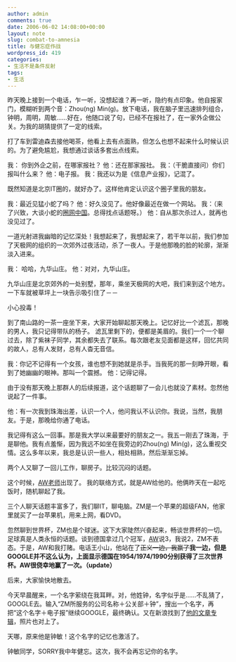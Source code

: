 ```yaml
---
author: admin
comments: true
date: 2006-06-02 14:08:00+00:00
layout: note
slug: combat-to-amnesia
title: 与健忘症作战
wordpress_id: 419
categories:
- 生活不是条件反射
tags:
- 生活
---
```


昨天晚上接到一个电话，乍一听，没想起谁？再一听，隐约有点印象。他自报家门，模糊听到两个音：Zhou(ng) Min(g)。放下电话，我在脑子里迅速排列组合，钟明，周明，周敏……好在，他随口说了句，已经不在报社了，在一家外企做公关。为我的胡猜提供了一定的线索。

打了车到雷迪森去接他喝茶，他看上去有点面熟，但怎么也想不起来什么时候认识的。为了避免尴尬，我想通过谈话多套出点线索。

我： 你到外企之前，在哪家报社？
他：还在那家报社。
我：（干脆直接问）你们报叫什么来？
他：电子报。
我：我还以为是《信息产业报》，记混了。

既然知道是北京IT圈的，就好办了。这样他肯定认识这个圈子里我的朋友。

我：最近见猛小蛇了吗？
他：好久没见了。他好像最近在做一个网站。
我：（来了兴致，大谈小蛇的[圈网中国](http://www.niwota.com/)。总得找点话题呀。）
他：自从那次杀过人，就再也没见过了。

一道光射进我幽暗的记忆深处！我想起来了，我想起来了，若干年以前，我们参加了天极网的组织的一次郊外过夜活动，杀了一夜人。于是他那晚的脸的轮廓，渐渐淡入进来。

我： 哈哈，九华山庄。
他：对对，九华山庄。

九华山庄是北京郊外的一处别墅，那年，乘坐天极网的大吧，我们来到这个地方。一下车就被草坪上一块告示吸引住了－－

小心投毒！

到了南山路的一茶一座坐下来，大家开始聊起那天晚上。记忆好比一个滤瓦，那晚的男人，我只记得带队的杨子。 滤瓦里剩下的，便都是美眉的。我们一个一个聊过去，除了紫袜子同学，其余都失去了联系。每次跟老友见面都是这样，回忆共同的故人，总有人发财，总有人杳无音信。

我：你记不记得有一个女孩，谁也想不到她就是杀手。当我死的那一刻睁开眼，看到了她幽幽的眼神。那叫一个震撼。
他：记得记得。

由于没有那天晚上那群人的后续报道，这个话题聊了一会儿也就没了素材。忽然他说起了一件事。

他：有一次我到珠海出差，认识一个人，他问我认不认识你。我说，当然，我朋友。于是，那晚给你通了电话。

我记得有这么一回事。那是我大学以来最要好的朋友之一。我五一刚去了珠海，于是聊他。我有点羞惭，因为我远不如坐在我旁边的Zhou(ng) Min(g)，这么重视交情。这么多年以来，我总是认识一些人，相处相熟，然后渐渐忘掉。

两个人又聊了一回儿工作，聊房子。比较沉闷的话题。

这个时候，[AW老师](http://aw98.blog.hexun.com/)出现了。 我的联络方式，就是AW给他的。他俩昨天在一起吃饭时，随机聊起了我。

三个人聊天话题丰富多了，我们聊IT，聊电脑。ZM是一个苹果的超级FAN，他家里就买了一台苹果机，用来上网，看DVD。

忽然聊到世界杯，ZM也是个球迷。这下大家陡然兴奋起来，畅谈世界杯的一切。足球真是人类永恒的话题。谈到德国拿过几个冠军，[AW](http://aw98.blog.hexun.com/)说3，我说2，ZM不表态。于是，AW和我打赌。电话王小山，他站在了<strike>正义一边，我赢了</strike>**我一边，但是GOOGLE并不这么认为，上面显示德国在1954/1974/1990分别获得了三次世界杯。AW很侥幸地赢了一次。（update）**

后来，大家愉快地散去。

今天早晨醒来，一个名字萦绕在我耳畔。对，他姓钟，名字似乎是……不乱猜了，GOOGLE去。输入“ZM所服务的公司名称＋公关部＋钟”，搜出一个名字，再把“这个名字＋电子报”继续GOOGLE，最终确认。又在新浪找到了[他的文章专辑](http://tech.sina.com.cn/focus/zhm.shtml)，照片也对上了。

天哪，原来他是钟敏！这个名字的记忆也激活了。

钟敏同学，SORRY我中年健忘。这次，我不会再忘记你的名字。

